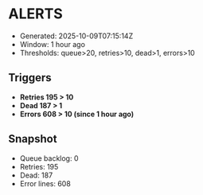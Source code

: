 # ALERTS

- Generated: 2025-10-09T07:15:14Z
- Window: 1 hour ago
- Thresholds: queue>20, retries>10, dead>1, errors>10

## Triggers
- **Retries 195 > 10**
- **Dead 187 > 1**
- **Errors 608 > 10 (since 1 hour ago)**

## Snapshot
- Queue backlog: 0
- Retries: 195
- Dead: 187
- Error lines: 608
